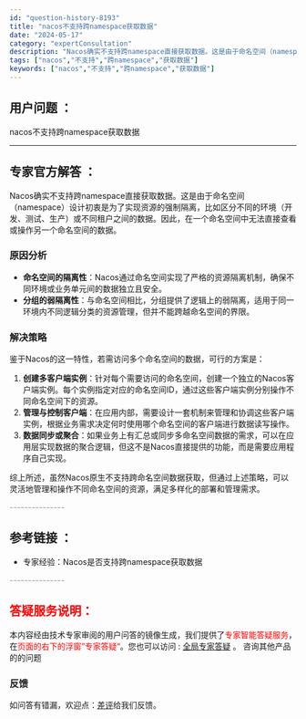 ```yaml
---
id: "question-history-8193"
title: "nacos不支持跨namespace获取数据"
date: "2024-05-17"
category: "expertConsultation"
description: "Nacos确实不支持跨namespace直接获取数据。这是由于命名空间（namespace）设计初衷是为了实现资源的强制隔离，比如区分不同的环境（开发、测试、生产）或不同租户之间的数据。因此，在一个命名空间中无法直接查看或操作另一个命名空间的数据。### 原因分析- **命名空间的隔离性**：Nac"
tags: ["nacos","不支持","跨namespace","获取数据"]
keywords: ["nacos","不支持","跨namespace","获取数据"]
---
```


## 用户问题 ： 
 nacos不支持跨namespace获取数据  

---------------
## 专家官方解答 ：

Nacos确实不支持跨namespace直接获取数据。这是由于命名空间（namespace）设计初衷是为了实现资源的强制隔离，比如区分不同的环境（开发、测试、生产）或不同租户之间的数据。因此，在一个命名空间中无法直接查看或操作另一个命名空间的数据。

### 原因分析
- **命名空间的隔离性**：Nacos通过命名空间实现了严格的资源隔离机制，确保不同环境或业务单元间的数据独立且安全。
- **分组的弱隔离性**：与命名空间相比，分组提供了逻辑上的弱隔离，适用于同一环境内不同逻辑分类的资源管理，但并不能跨越命名空间的界限。

### 解决策略
鉴于Nacos的这一特性，若需访问多个命名空间的数据，可行的方案是：
1. **创建多客户端实例**：针对每个需要访问的命名空间，创建一个独立的Nacos客户端实例。每个实例指定对应的命名空间ID，通过这些客户端实例分别操作不同命名空间下的资源。
2. **管理与控制客户端**：在应用内部，需要设计一套机制来管理和协调这些客户端实例，根据业务需求决定何时使用哪个命名空间的客户端进行数据读写操作。
3. **数据同步或聚合**：如果业务上有汇总或同步多命名空间数据的需求，可以在应用层实现数据的聚合逻辑，但这不是Nacos直接提供的功能，而是需要应用程序自己实现。

综上所述，虽然Nacos原生不支持跨命名空间数据获取，但通过上述策略，可以灵活地管理和操作不同命名空间的资源，满足多样化的部署和管理需求。


<font color="#949494">---------------</font> 


## 参考链接 ：

* 专家经验：Nacos是否支持跨namespace获取数据 


 <font color="#949494">---------------</font> 
 


## <font color="#FF0000">答疑服务说明：</font> 

本内容经由技术专家审阅的用户问答的镜像生成，我们提供了<font color="#FF0000">专家智能答疑服务</font>，在<font color="#FF0000">页面的右下的浮窗”专家答疑“</font>。您也可以访问 : [全局专家答疑](https://answer.opensource.alibaba.com/docs/intro) 。 咨询其他产品的的问题

### 反馈
如问答有错漏，欢迎点：[差评](https://ai.nacos.io/user/feedbackByEnhancerGradePOJOID?enhancerGradePOJOId=13552)给我们反馈。
